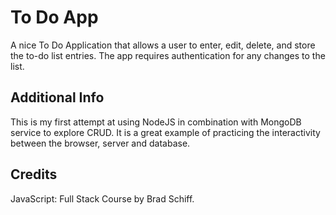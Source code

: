 # To Do App
A nice To Do Application that allows a user to enter, edit, delete, and store the to-do list entries. The app requires authentication for any changes to the list.


## Additional Info
This is my first attempt at using NodeJS in combination with MongoDB service to explore CRUD. It is a great example of practicing the interactivity between the browser, server and database.

## Credits
JavaScript: Full Stack Course by Brad Schiff.
